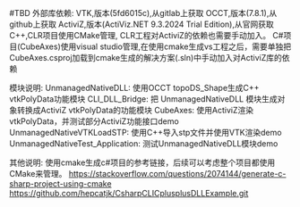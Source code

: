 #TBD
外部库依赖:
    VTK,版本(5fd6015c),从gitlab上获取
    OCCT,版本(7.8.1),从github上获取
    ActiviZ,版本(ActiViz.NET 9.3.2024 Trial Edition),从官网获取
C++,CLR项目使用CMake管理, CLR工程对ActiviZ的依赖也需要手动加入。
C#项目(CubeAxes)使用visual studio管理,在使用cmake生成vs工程之后，需要单独把CubeAxes.csproj加载到cmake生成的解决方案(.sln)中手动加入对ActiviZ库的依赖

模块说明:
    UnmanagedNativeDLL: 使用OCCT topoDS_Shape生成C++ vtkPolyData功能模块
    CLI_DLL_Bridge: 把 UnmanagedNativeDLL 模块生成对象转换成ActiviZ         vtkPolyData的功能模块
    CubeAxes: 使用ActiviZ渲染vtkPolyData，并测试部分ActiviZ功能接口demo
    UnmanagedNativeVTKLoadSTP: 使用C++导入stp文件并使用VTK渲染demo
    UnmanagedNativeTest_Application: 测试UnmanagedNativeDLL模块demo

其他说明:
    使用cmake生成c#项目的参考链接，后续可以考虑整个项目都使用CMake来管理。
    https://stackoverflow.com/questions/2074144/generate-c-sharp-project-using-cmake
    https://github.com/hepcatjk/CsharpCLICplusplusDLLExample.git